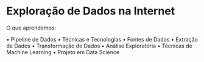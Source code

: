 # Exploração de Dados na Internet

O que aprendemos:

• Pipeline de Dados
• Técnicas e Tecnologias
• Fontes de Dados
• Extração de Dados
• Transformação de Dados
• Análise Exploratória
• Técnicas de Machine Learning
• Projeto em Data Science


 
 
